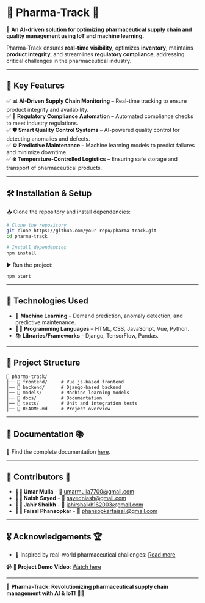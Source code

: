 # 💉 Pharma-Track 💊

**🚀 An AI-driven solution for optimizing pharmaceutical supply chain and quality management using IoT and machine learning.**

Pharma-Track ensures **real-time visibility**, optimizes **inventory**, maintains **product integrity**, and streamlines **regulatory compliance**, addressing critical challenges in the pharmaceutical industry.

---

## 🌟 Key Features

✅ **📊 AI-Driven Supply Chain Monitoring** – Real-time tracking to ensure product integrity and availability.  
✅ **📜 Regulatory Compliance Automation** – Automated compliance checks to meet industry regulations.  
✅ **🛡️ Smart Quality Control Systems** – AI-powered quality control for detecting anomalies and defects.  
✅ **⚙️ Predictive Maintenance** – Machine learning models to predict failures and minimize downtime.  
✅ **❄️ Temperature-Controlled Logistics** – Ensuring safe storage and transport of pharmaceutical products.  

---

## 🛠 Installation & Setup

📥 Clone the repository and install dependencies:

```bash
# Clone the repository
git clone https://github.com/your-repo/pharma-track.git
cd pharma-track

# Install dependencies
npm install
```

▶️ Run the project:

```bash
npm start
```

---

## 🦾 Technologies Used

- 🤖 **Machine Learning** – Demand prediction, anomaly detection, and predictive maintenance.  
- 👨‍💻 **Programming Languages** – HTML, CSS, JavaScript, Vue, Python.  
- 📚 **Libraries/Frameworks** – Django, TensorFlow, Pandas.  

---

## 📂 Project Structure

```
📁 pharma-track/
│── 📂 frontend/     # Vue.js-based frontend
│── 📂 backend/      # Django-based backend
│── 📂 models/       # Machine learning models
│── 📂 docs/         # Documentation
│── 📂 tests/        # Unit and integration tests
│── 📄 README.md     # Project overview
```

---

## 📄 Documentation 📚

📖 Find the complete documentation [here](https://linktodocumentation).

---

## 🤝 Contributors 👥

- **👨‍💻 Umar Mulla** - 📧 [umarmulla7700@gmail.com](mailto:umarmulla7700@gmail.com)  
- **👨‍💻 Naish Sayed** - 📧 [sayedniash@gmail.com](mailto:sayedniash@gmail.com)  
- **👨‍💻 Jahir Shaikh** - 📧 [jahirshaikh162003@gmail.com](mailto:jahirshaikh162003@gmail.com)  
- **👨‍💻 Faisal Phansopkar** - 📧 [phansopkarfaisal.@gmail.com](mailto:phansopkarfaisal.@gmail.com)  

---

## 🎖 Acknowledgements 🏆

- 🎯 Inspired by real-world pharmaceutical challenges: [Read more](https://blog.i-nexus.com/10-challenges-facing-the-pharmaceutical-industry)

📹 **🎥 Project Demo Video**: [Watch here](https://drive.google.com/drive/folders/1LStIpBPFtqiMrM32JwkAgRL5aoBUZR65?usp=sharing)

---

🚀 **Pharma-Track: Revolutionizing pharmaceutical supply chain management with AI & IoT!** 🔬✨

